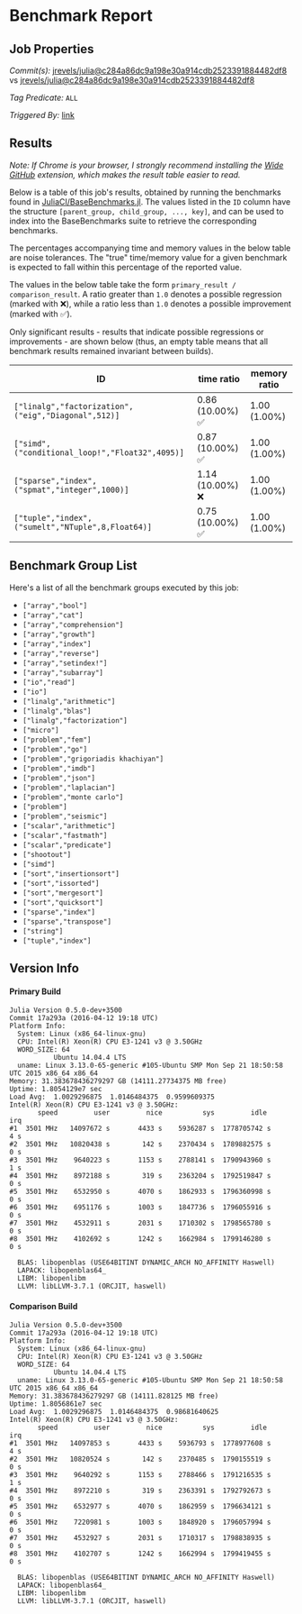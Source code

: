 # Benchmark Report

## Job Properties

*Commit(s):* [jrevels/julia@c284a86dc9a198e30a914cdb2523391884482df8](https://github.com/jrevels/julia/commit/c284a86dc9a198e30a914cdb2523391884482df8) vs [jrevels/julia@c284a86dc9a198e30a914cdb2523391884482df8](https://github.com/jrevels/julia/commit/c284a86dc9a198e30a914cdb2523391884482df8)

*Tag Predicate:* `ALL`

*Triggered By:* [link](https://github.com/jrevels/julia/pull/2#issuecomment-214759171)

## Results

*Note: If Chrome is your browser, I strongly recommend installing the [Wide GitHub](https://chrome.google.com/webstore/detail/wide-github/kaalofacklcidaampbokdplbklpeldpj?hl=en)
extension, which makes the result table easier to read.*

Below is a table of this job's results, obtained by running the benchmarks found in
[JuliaCI/BaseBenchmarks.jl](https://github.com/JuliaCI/BaseBenchmarks.jl). The values
listed in the `ID` column have the structure `[parent_group, child_group, ..., key]`,
and can be used to index into the BaseBenchmarks suite to retrieve the corresponding
benchmarks.

The percentages accompanying time and memory values in the below table are noise tolerances. The "true"
time/memory value for a given benchmark is expected to fall within this percentage of the reported value.

The values in the below table take the form `primary_result / comparison_result`. A ratio greater than
`1.0` denotes a possible regression (marked with :x:), while a ratio less than `1.0` denotes
a possible improvement (marked with :white_check_mark:).

Only significant results - results that indicate possible regressions or improvements - are shown below
(thus, an empty table means that all benchmark results remained invariant between builds).

| ID | time ratio | memory ratio |
|----|------------|--------------|
| `["linalg","factorization",("eig","Diagonal",512)]` | 0.86 (10.00%) :white_check_mark: | 1.00 (1.00%)  |
| `["simd",("conditional_loop!","Float32",4095)]` | 0.87 (10.00%) :white_check_mark: | 1.00 (1.00%)  |
| `["sparse","index",("spmat","integer",1000)]` | 1.14 (10.00%) :x: | 1.00 (1.00%)  |
| `["tuple","index",("sumelt","NTuple",8,Float64)]` | 0.75 (10.00%) :white_check_mark: | 1.00 (1.00%)  |

## Benchmark Group List

Here's a list of all the benchmark groups executed by this job:

- `["array","bool"]`
- `["array","cat"]`
- `["array","comprehension"]`
- `["array","growth"]`
- `["array","index"]`
- `["array","reverse"]`
- `["array","setindex!"]`
- `["array","subarray"]`
- `["io","read"]`
- `["io"]`
- `["linalg","arithmetic"]`
- `["linalg","blas"]`
- `["linalg","factorization"]`
- `["micro"]`
- `["problem","fem"]`
- `["problem","go"]`
- `["problem","grigoriadis khachiyan"]`
- `["problem","imdb"]`
- `["problem","json"]`
- `["problem","laplacian"]`
- `["problem","monte carlo"]`
- `["problem"]`
- `["problem","seismic"]`
- `["scalar","arithmetic"]`
- `["scalar","fastmath"]`
- `["scalar","predicate"]`
- `["shootout"]`
- `["simd"]`
- `["sort","insertionsort"]`
- `["sort","issorted"]`
- `["sort","mergesort"]`
- `["sort","quicksort"]`
- `["sparse","index"]`
- `["sparse","transpose"]`
- `["string"]`
- `["tuple","index"]`

## Version Info

#### Primary Build

```
Julia Version 0.5.0-dev+3500
Commit 17a293a (2016-04-12 19:18 UTC)
Platform Info:
  System: Linux (x86_64-linux-gnu)
  CPU: Intel(R) Xeon(R) CPU E3-1241 v3 @ 3.50GHz
  WORD_SIZE: 64
           Ubuntu 14.04.4 LTS
  uname: Linux 3.13.0-65-generic #105-Ubuntu SMP Mon Sep 21 18:50:58 UTC 2015 x86_64 x86_64
Memory: 31.383678436279297 GB (14111.27734375 MB free)
Uptime: 1.8054129e7 sec
Load Avg:  1.0029296875  1.0146484375  0.9599609375
Intel(R) Xeon(R) CPU E3-1241 v3 @ 3.50GHz: 
       speed         user         nice          sys         idle          irq
#1  3501 MHz   14097672 s       4433 s    5936287 s  1778705742 s          4 s
#2  3501 MHz   10820438 s        142 s    2370434 s  1789882575 s          0 s
#3  3501 MHz    9640223 s       1153 s    2788141 s  1790943960 s          1 s
#4  3501 MHz    8972188 s        319 s    2363204 s  1792519847 s          0 s
#5  3501 MHz    6532950 s       4070 s    1862933 s  1796360998 s          0 s
#6  3501 MHz    6951176 s       1003 s    1847736 s  1796055916 s          0 s
#7  3501 MHz    4532911 s       2031 s    1710302 s  1798565780 s          0 s
#8  3501 MHz    4102692 s       1242 s    1662984 s  1799146280 s          0 s

  BLAS: libopenblas (USE64BITINT DYNAMIC_ARCH NO_AFFINITY Haswell)
  LAPACK: libopenblas64_
  LIBM: libopenlibm
  LLVM: libLLVM-3.7.1 (ORCJIT, haswell)

```

#### Comparison Build

```
Julia Version 0.5.0-dev+3500
Commit 17a293a (2016-04-12 19:18 UTC)
Platform Info:
  System: Linux (x86_64-linux-gnu)
  CPU: Intel(R) Xeon(R) CPU E3-1241 v3 @ 3.50GHz
  WORD_SIZE: 64
           Ubuntu 14.04.4 LTS
  uname: Linux 3.13.0-65-generic #105-Ubuntu SMP Mon Sep 21 18:50:58 UTC 2015 x86_64 x86_64
Memory: 31.383678436279297 GB (14111.828125 MB free)
Uptime: 1.8056861e7 sec
Load Avg:  1.0029296875  1.0146484375  0.98681640625
Intel(R) Xeon(R) CPU E3-1241 v3 @ 3.50GHz: 
       speed         user         nice          sys         idle          irq
#1  3501 MHz   14097853 s       4433 s    5936793 s  1778977608 s          4 s
#2  3501 MHz   10820524 s        142 s    2370485 s  1790155519 s          0 s
#3  3501 MHz    9640292 s       1153 s    2788466 s  1791216535 s          1 s
#4  3501 MHz    8972210 s        319 s    2363391 s  1792792673 s          0 s
#5  3501 MHz    6532977 s       4070 s    1862959 s  1796634121 s          0 s
#6  3501 MHz    7220981 s       1003 s    1848920 s  1796057994 s          0 s
#7  3501 MHz    4532927 s       2031 s    1710317 s  1798838935 s          0 s
#8  3501 MHz    4102707 s       1242 s    1662994 s  1799419455 s          0 s

  BLAS: libopenblas (USE64BITINT DYNAMIC_ARCH NO_AFFINITY Haswell)
  LAPACK: libopenblas64_
  LIBM: libopenlibm
  LLVM: libLLVM-3.7.1 (ORCJIT, haswell)

```
